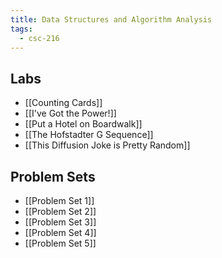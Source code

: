 ```yaml
---
title: Data Structures and Algorithm Analysis
tags:
  - csc-216
---
```


## Labs

* [[Counting Cards]]
* [[I've Got the Power!]]
* [[Put a Hotel on Boardwalk]]
* [[The Hofstadter G Sequence]]
* [[This Diffusion Joke is Pretty Random]]

## Problem Sets

* [[Problem Set 1]]
* [[Problem Set 2]]
* [[Problem Set 3]]
* [[Problem Set 4]]
* [[Problem Set 5]]
